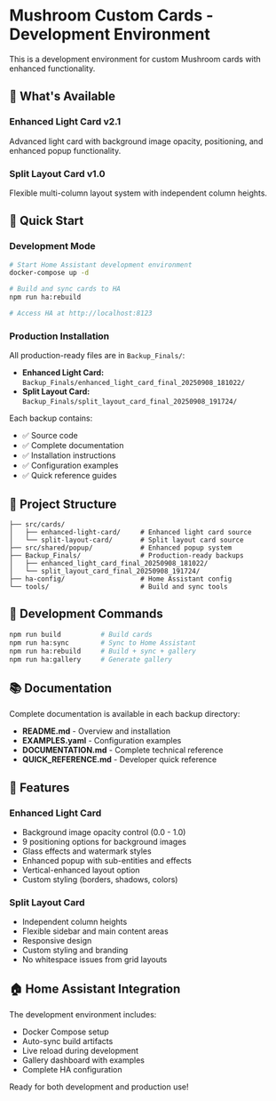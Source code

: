 # Mushroom Custom Cards - Development Environment

This is a development environment for custom Mushroom cards with enhanced functionality.

## 🎯 What's Available

### Enhanced Light Card v2.1
Advanced light card with background image opacity, positioning, and enhanced popup functionality.

### Split Layout Card v1.0  
Flexible multi-column layout system with independent column heights.

## 🚀 Quick Start

### Development Mode
```bash
# Start Home Assistant development environment
docker-compose up -d

# Build and sync cards to HA
npm run ha:rebuild

# Access HA at http://localhost:8123
```

### Production Installation
All production-ready files are in `Backup_Finals/`:

- **Enhanced Light Card:** `Backup_Finals/enhanced_light_card_final_20250908_181022/`
- **Split Layout Card:** `Backup_Finals/split_layout_card_final_20250908_191724/`

Each backup contains:
- ✅ Source code
- ✅ Complete documentation  
- ✅ Installation instructions
- ✅ Configuration examples
- ✅ Quick reference guides

## 📁 Project Structure

```
├── src/cards/
│   ├── enhanced-light-card/     # Enhanced light card source
│   └── split-layout-card/       # Split layout card source
├── src/shared/popup/            # Enhanced popup system
├── Backup_Finals/               # Production-ready backups
│   ├── enhanced_light_card_final_20250908_181022/
│   └── split_layout_card_final_20250908_191724/
├── ha-config/                   # Home Assistant config
└── tools/                       # Build and sync tools
```

## 🔧 Development Commands

```bash
npm run build          # Build cards
npm run ha:sync        # Sync to Home Assistant  
npm run ha:rebuild     # Build + sync + gallery
npm run ha:gallery     # Generate gallery
```

## 📚 Documentation

Complete documentation is available in each backup directory:

- **README.md** - Overview and installation
- **EXAMPLES.yaml** - Configuration examples
- **DOCUMENTATION.md** - Complete technical reference
- **QUICK_REFERENCE.md** - Developer quick reference

## 🎨 Features

### Enhanced Light Card
- Background image opacity control (0.0 - 1.0)
- 9 positioning options for background images
- Glass effects and watermark styles
- Enhanced popup with sub-entities and effects
- Vertical-enhanced layout option
- Custom styling (borders, shadows, colors)

### Split Layout Card
- Independent column heights
- Flexible sidebar and main content areas
- Responsive design
- Custom styling and branding
- No whitespace issues from grid layouts

## 🏠 Home Assistant Integration

The development environment includes:
- Docker Compose setup
- Auto-sync build artifacts
- Live reload during development
- Gallery dashboard with examples
- Complete HA configuration

Ready for both development and production use!